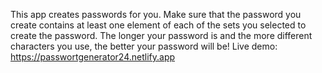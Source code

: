 This app creates passwords for you. Make sure that the password you create contains at least one element of each of the sets you selected to create the password. The longer your password is and the more different characters you use, the better your password will be!
Live demo: https://passwortgenerator24.netlify.app